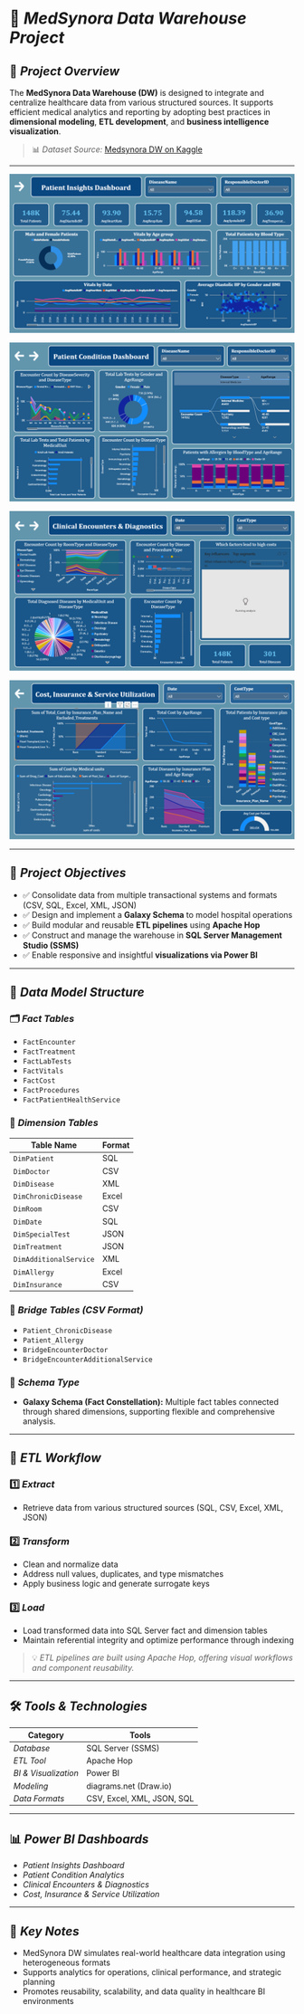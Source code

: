 # 🧠 *MedSynora Data Warehouse Project*

## 📌 *Project Overview*

The **MedSynora Data Warehouse (DW)** is designed to integrate and centralize healthcare data from various structured sources. It supports efficient medical analytics and reporting by adopting best practices in **dimensional modeling**, **ETL development**, and **business intelligence visualization**.

> 📊 *Dataset Source:*
> [Medsynora DW on Kaggle](https://www.kaggle.com/datasets/mebrar21/medsynora-dw)

----

![MedSynora Power BI Dashboard](https://github.com/Ilmaa2003/MedSynora/blob/main/Extra/Images/Screenshot%202025-07-16%20063954.png)

![MedSynora Power BI Dashboard 2](https://github.com/Ilmaa2003/MedSynora/blob/main/Extra/Images/Screenshot%202025-07-16%20064012.png)  

![MedSynora Power BI Dashboard 3](https://github.com/Ilmaa2003/MedSynora/blob/main/Extra/Images/Screenshot%202025-07-16%20064024.png)  

![MedSynora Power BI Dashboard 4](https://github.com/Ilmaa2003/MedSynora/blob/main/Extra/Images/Screenshot%202025-07-16%20064034.png)  

---

## 🎯 *Project Objectives*

* ✅ Consolidate data from multiple transactional systems and formats (CSV, SQL, Excel, XML, JSON)
* ✅ Design and implement a **Galaxy Schema** to model hospital operations
* ✅ Build modular and reusable **ETL pipelines** using **Apache Hop**
* ✅ Construct and manage the warehouse in **SQL Server Management Studio (SSMS)**
* ✅ Enable responsive and insightful **visualizations via Power BI**

---

## 🧱 *Data Model Structure*

### 🗂️ *Fact Tables*

* `FactEncounter`
* `FactTreatment`
* `FactLabTests`
* `FactVitals`
* `FactCost`
* `FactProcedures`
* `FactPatientHealthService`

### 🧾 *Dimension Tables*

| Table Name             | Format |
| ---------------------- | ------ |
| `DimPatient`           | SQL    |
| `DimDoctor`            | CSV    |
| `DimDisease`           | XML    |
| `DimChronicDisease`    | Excel  |
| `DimRoom`              | CSV    |
| `DimDate`              | SQL    |
| `DimSpecialTest`       | JSON   |
| `DimTreatment`         | JSON   |
| `DimAdditionalService` | XML    |
| `DimAllergy`           | Excel  |
| `DimInsurance`         | CSV    |

### 🔗 *Bridge Tables (CSV Format)*

* `Patient_ChronicDisease`
* `Patient_Allergy`
* `BridgeEncounterDoctor`
* `BridgeEncounterAdditionalService`

### 🧬 *Schema Type*

* **Galaxy Schema (Fact Constellation):**
  Multiple fact tables connected through shared dimensions, supporting flexible and comprehensive analysis.

---

## 🔄 *ETL Workflow*

### 1️⃣ *Extract*

* Retrieve data from various structured sources (SQL, CSV, Excel, XML, JSON)

### 2️⃣ *Transform*

* Clean and normalize data
* Address null values, duplicates, and type mismatches
* Apply business logic and generate surrogate keys

### 3️⃣ *Load*

* Load transformed data into SQL Server fact and dimension tables
* Maintain referential integrity and optimize performance through indexing

> 💡 *ETL pipelines are built using Apache Hop, offering visual workflows and component reusability.*

---

## 🛠️ *Tools & Technologies*

| Category             | Tools                      |
| -------------------- | -------------------------- |
| *Database*           | SQL Server (SSMS)          |
| *ETL Tool*           | Apache Hop                 |
| *BI & Visualization* | Power BI                   |
| *Modeling*           | diagrams.net (Draw\.io)    |
| *Data Formats*       | CSV, Excel, XML, JSON, SQL |

---

## 📊 *Power BI Dashboards*

* *Patient Insights Dashboard*
* *Patient Condition Analytics*
* *Clinical Encounters & Diagnostics*
* *Cost, Insurance & Service Utilization*

---

## 📎 *Key Notes*

* MedSynora DW simulates real-world healthcare data integration using heterogeneous formats
* Supports analytics for operations, clinical performance, and strategic planning
* Promotes reusability, scalability, and data quality in healthcare BI environments
